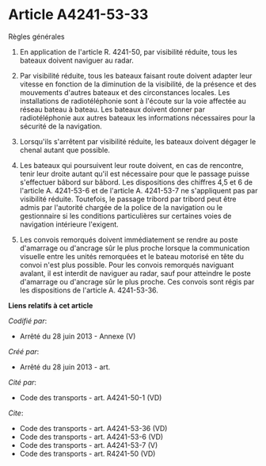 # Article A4241-53-33

Règles générales 

1. En application de l'article R. 4241-50, par visibilité réduite, tous les bateaux doivent naviguer au radar. 

2. Par visibilité réduite, tous les bateaux faisant route doivent adapter leur vitesse en fonction de la diminution de la
visibilité, de la présence et des mouvements d'autres bateaux et des circonstances locales. Les installations de
radiotéléphonie sont à l'écoute sur la voie affectée au réseau bateau à bateau. Les bateaux doivent donner par
radiotéléphonie aux autres bateaux les informations nécessaires pour la sécurité de la navigation. 

3. Lorsqu'ils s'arrêtent par visibilité réduite, les bateaux doivent dégager le chenal autant que possible. 

4. Les bateaux qui poursuivent leur route doivent, en cas de rencontre, tenir leur droite autant qu'il est nécessaire pour
que le passage puisse s'effectuer bâbord sur bâbord. Les dispositions des chiffres 4,5 et 6 de l'article A. 4241-53-6 et de
l'article A. 4241-53-7 ne s'appliquent pas par visibilité réduite. Toutefois, le passage tribord par tribord peut être admis
par l'autorité chargée de la police de la navigation ou le gestionnaire si les conditions particulières sur certaines voies
de navigation intérieure l'exigent. 

5. Les convois remorqués doivent immédiatement se rendre au poste d'amarrage ou d'ancrage sûr le plus proche lorsque la
communication visuelle entre les unités remorquées et le bateau motorisé en tête du convoi n'est plus possible. Pour les
convois remorqués naviguant avalant, il est interdit de naviguer au radar, sauf pour atteindre le poste d'amarrage ou
d'ancrage sûr le plus proche. Ces convois sont régis par les dispositions de l'article A. 4241-53-36.

**Liens relatifs à cet article**

_Codifié par_:

  - Arrêté du 28 juin 2013 -  Annexe (V)

_Créé par_:

  - Arrêté du 28 juin 2013 - art.

_Cité par_:

  - Code des transports - art. A4241-50-1 (VD)

_Cite_:

  - Code des transports - art. A4241-53-36 (VD)
  - Code des transports - art. A4241-53-6 (VD)
  - Code des transports - art. A4241-53-7 (V)
  - Code des transports - art. R4241-50 (VD)
